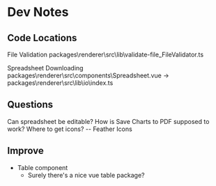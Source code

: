 # Dev Notes

## Code Locations

File Validation
packages\renderer\src\lib\validate-file_FileValidator.ts

Spreadsheet Downloading
packages\renderer\src\components\Spreadsheet.vue ->
packages\renderer\src\lib\io\index.ts

## Questions

Can spreadsheet be editable?
How is Save Charts to PDF supposed to work?
Where to get icons? -- Feather Icons

## Improve

- Table component
  - Surely there's a nice vue table package?
